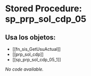 # Stored Procedure: sp_prp_sol_cdp_05

## Usa los objetos:
- [[fn_sis_GetUsuActual]]
- [[prp_sol_cdp]]
- [[sp_prp_sol_cdp_05_1]]

*No code available.*
